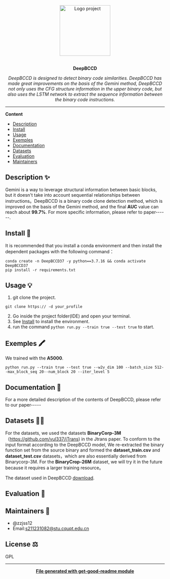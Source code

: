 <div align="center">
  <a href="#">
  	<img src="https://media.giphy.com/media/JIX9t2j0ZTN9S/giphy-downsized.gif" alt="Logo project" height="160" />
  </a>
  <br>
  <br>
  <p>
    <b>DeepBCCD</b>
  </p>
  <p>
     <i>DeepBCCD is designed to detect binary code similarities. DeepBCCD has made great improvements on the basis of the Gemini method, DeepBCCD not only uses the CFG structure information in the upper binary code, but also uses the LSTM network to extract the sequence information between the binary code instructions.</i>
  </p>
</div>

---

**Content**

* [Description](##description)
* [Install](##install)
* [Usage](##usage)
* [Exemples](##exemples)
* [Documentation](##documentation)
* [Datasets](##datasets)
* [Evaluation](##evaluation)
* [Maintainers](##maintainers)

## Description ✨
Gemini is a way to leverage structural information between basic blocks, but it doesn't take into account sequential relationships between instructions。DeepBCCD is a binary code clone detection method, which is improved on the basis of the Gemini method, and the final **AUC** value can reach about **99.7%**. For more specific information, please refer to paper------.

## Install 🐙
It is recommended that you install a conda environment and then install the dependent packages with the following command：
```
conda create -n DeepBCCD37 -y python==3.7.16 && conda activate DeepBCCD37
pip install -r requirements.txt
```

## Usage 💡
1. git clone the project.
```
git clone https:// -d your_profile
```
2. Go inside the project folder(IDE) and open your terminal.
3. See  [Install](##install) to install the environment.
4. run the command `python run.py --train true --test true` to start.

## Exemples 🖍
We trained with the **A5000**.
```
python run.py --train true --test true --w2v_dim 100 --batch_size 512--max_block_seq 20--num_block 20 --iter_level 5 
```

## Documentation 📄
For a more detailed description of the contents of DeepBCCD, please refer to our paper-----

## Datasets 👩‍💻
For the datasets, we used the datasets **BinaryCorp-3M**（https://github.com/vul337/jTrans) in the Jtrans paper. To conform to the input format according to the DeepBCCD model, We re-extracted the binary function set from the source binary and formed the **dataset_train.csv** and **dataset_test.csv** datasets，which are also essentially derived from Binarycorp-3M.
For the **BinaryCrop-26M** dataset, we will try it in the future because it requires a larger training resource。					

The dataset used in DeepBCCD [download](https://efss.qloud.my/index.php/s/a2B2S9rNwdXkmBo).
## Evaluation 🍰


## Maintainers 👷
* @zzjss12
* Email:s211231082@stu.cqupt.edu.cn

## License ⚖️
GPL

---
<div align="center">
	<b>
		<a href="https://www.npmjs.com/package/get-good-readme">File generated with get-good-readme module</a>
	</b>
</div>
